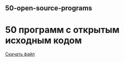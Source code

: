 ## 50-open-source-programs

# 50 программ с открытым исходным кодом
[Скачать файл](https://github.com/inverser-pro/50-open-source-programs/raw/main/OpenSource.odt "Скачать файл")
